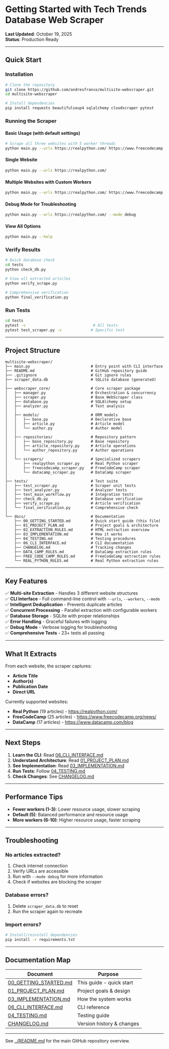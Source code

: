 # Getting Started with Tech Trends Database Web Scraper

**Last Updated**: October 19, 2025  
**Status**: Production Ready

---

## Quick Start

### Installation

```bash
# Clone the repository
git clone https://github.com/andresfranco/multisite-webscraper.git
cd multisite-webscraper

# Install dependencies
pip install requests beautifulsoup4 sqlalchemy cloudscraper pytest
```

### Running the Scraper

#### Basic Usage (with default settings)
```bash
# Scrape all three websites with 5 worker threads
python main.py --urls https://realpython.com/ https://www.freecodecamp.org/news https://www.datacamp.com/blog
```

#### Single Website
```bash
python main.py --urls https://realpython.com/
```

#### Multiple Websites with Custom Workers
```bash
python main.py --urls https://realpython.com/ https://www.freecodecamp.org/news --workers 3
```

#### Debug Mode for Troubleshooting
```bash
python main.py --urls https://realpython.com/ --mode debug
```

#### View All Options
```bash
python main.py --help
```

### Verify Results

```bash
# Quick database check
cd tests
python check_db.py

# View all extracted articles
python verify_scrape.py

# Comprehensive verification
python final_verification.py
```

### Run Tests
```bash
cd tests
pytest -v                              # All tests
pytest test_scraper.py -v             # Specific test
```

---

## Project Structure

```
multisite-webscraper/
├── main.py                           # Entry point with CLI interface
├── README.md                         # GitHub repository guide
├── .gitignore                        # Git ignore rules
├── scraper_data.db                   # SQLite database (generated)
│
├── webscraper_core/                  # Core scraper package
│   ├── manager.py                    # Orchestration & concurrency
│   ├── scraper.py                    # Base WebScraper class
│   ├── database.py                   # SQLAlchemy setup
│   ├── analyzer.py                   # Text analysis
│   │
│   ├── models/                       # ORM models
│   │   ├── base.py                   # Declarative base
│   │   ├── article.py                # Article model
│   │   └── author.py                 # Author model
│   │
│   ├── repositories/                 # Repository pattern
│   │   ├── base_repository.py        # Base repository
│   │   ├── article_repository.py     # Article operations
│   │   └── author_repository.py      # Author operations
│   │
│   └── scrapers/                     # Specialized scrapers
│       ├── realpython_scraper.py     # Real Python scraper
│       ├── freecodecamp_scraper.py   # FreeCodeCamp scraper
│       └── datacamp_scraper.py       # DataCamp scraper
│
├── tests/                            # Test suite
│   ├── test_scraper.py               # Scraper unit tests
│   ├── test_analyzer.py              # Analyzer tests
│   ├── test_main_workflow.py         # Integration tests
│   ├── check_db.py                   # Database verification
│   ├── verify_scrape.py              # Article verification
│   └── final_verification.py         # Comprehensive check
│
└── docs/                             # Documentation
    ├── 00_GETTING_STARTED.md         # Quick start guide (this file)
    ├── 01_PROJECT_PLAN.md            # Project goals & architecture
    ├── 02_EXTRACTION_RULES.md        # HTML extraction overview
    ├── 03_IMPLEMENTATION.md          # How it works
    ├── 04_TESTING.md                 # Testing procedures
    ├── 06_CLI_INTERFACE.md           # CLI documentation
    ├── CHANGELOG.md                  # Tracking changes
    ├── DATA_CAMP_RULES.md            # DataCamp extraction rules
    ├── FREE_CODE_CAMP_RULES.md       # FreeCodeCamp extraction rules
    └── REAL_PYTHON_RULES.md          # Real Python extraction rules
```

---

## Key Features

✅ **Multi-site Extraction** - Handles 3 different website structures  
✅ **CLI Interface** - Full command-line control with `--urls`, `--workers`, `--mode`  
✅ **Intelligent Deduplication** - Prevents duplicate articles  
✅ **Concurrent Processing** - Parallel extraction with configurable workers  
✅ **Database Storage** - SQLite with proper relationships  
✅ **Error Handling** - Graceful failures with logging  
✅ **Debug Mode** - Verbose logging for troubleshooting  
✅ **Comprehensive Tests** - 23+ tests all passing  

---

## What It Extracts

From each website, the scraper captures:
- **Article Title**
- **Author(s)**
- **Publication Date**
- **Direct URL**

Currently supported websites:
- **Real Python** (19 articles) - https://realpython.com/
- **FreeCodeCamp** (25 articles) - https://www.freecodecamp.org/news/
- **DataCamp** (17 articles) - https://www.datacamp.com/blog

---

## Next Steps

1. **Learn the CLI**: Read [06_CLI_INTERFACE.md](06_CLI_INTERFACE.md)
2. **Understand Architecture**: Read [01_PROJECT_PLAN.md](01_PROJECT_PLAN.md)
3. **See Implementation**: Read [03_IMPLEMENTATION.md](03_IMPLEMENTATION.md)
4. **Run Tests**: Follow [04_TESTING.md](04_TESTING.md)
5. **Check Changes**: See [CHANGELOG.md](CHANGELOG.md)

---

## Performance Tips

- **Fewer workers (1-3)**: Lower resource usage, slower scraping
- **Default (5)**: Balanced performance and resource usage
- **More workers (6-10)**: Higher resource usage, faster scraping

---

## Troubleshooting

### No articles extracted?
1. Check internet connection
2. Verify URLs are accessible
3. Run with `--mode debug` for more information
4. Check if websites are blocking the scraper

### Database errors?
1. Delete `scraper_data.db` to reset
2. Run the scraper again to recreate

### Import errors?
```bash
# Install/reinstall dependencies
pip install -r requirements.txt
```

---

## Documentation Map

| Document | Purpose |
|----------|---------|
| [00_GETTING_STARTED.md](00_GETTING_STARTED.md) | This guide - quick start |
| [01_PROJECT_PLAN.md](01_PROJECT_PLAN.md) | Project goals & design |
| [03_IMPLEMENTATION.md](03_IMPLEMENTATION.md) | How the system works |
| [06_CLI_INTERFACE.md](06_CLI_INTERFACE.md) | CLI reference |
| [04_TESTING.md](04_TESTING.md) | Testing guide |
| [CHANGELOG.md](CHANGELOG.md) | Version history & changes |

---

See [../README.md](../README.md) for the main GitHub repository overview.

